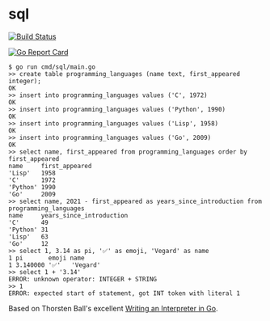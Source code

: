 # sql

<a href="https://github.com/vegarsti/sql/actions"><img src="https://github.com/vegarsti/sql/workflows/test/badge.svg" alt="Build Status"></a>

[![Go Report Card](https://goreportcard.com/badge/github.com/vegarsti/sql)](https://goreportcard.com/report/github.com/vegarsti/sql)

```
$ go run cmd/sql/main.go
>> create table programming_languages (name text, first_appeared integer);
OK
>> insert into programming_languages values ('C', 1972)
OK
>> insert into programming_languages values ('Python', 1990)
OK
>> insert into programming_languages values ('Lisp', 1958)
OK
>> insert into programming_languages values ('Go', 2009)
OK
>> select name, first_appeared from programming_languages order by first_appeared
name     first_appeared
'Lisp'   1958
'C'      1972
'Python' 1990
'Go'     2009
>> select name, 2021 - first_appeared as years_since_introduction from programming_languages
name     years_since_introduction
'C'      49
'Python' 31
'Lisp'   63
'Go'     12
>> select 1, 3.14 as pi, '✅' as emoji, 'Vegard' as name
1 pi       emoji name
1 3.140000 '✅'   'Vegard'
>> select 1 + '3.14'
ERROR: unknown operator: INTEGER + STRING
>> 1
ERROR: expected start of statement, got INT token with literal 1
```

Based on Thorsten Ball's excellent [Writing an Interpreter in Go](https://interpreterbook.com/).
